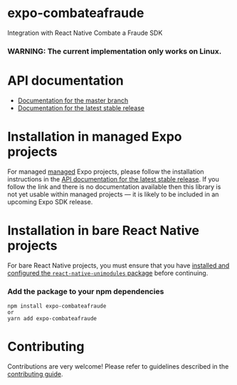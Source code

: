 # expo-combateafraude


Integration with React Native Combate a Fraude SDK
### WARNING: The current implementation only works on Linux.

# API documentation

- [Documentation for the master branch](https://github.com/expo/expo/blob/master/docs/pages/versions/unversioned/sdk/expo-combateafraude#readme.md)
- [Documentation for the latest stable release](https://docs.expo.io/versions/latest/sdk/expo-combateafraude#readme/)

# Installation in managed Expo projects

For managed [managed](https://docs.expo.io/versions/latest/introduction/managed-vs-bare/) Expo projects, please follow the installation instructions in the [API documentation for the latest stable release](#api-documentation). If you follow the link and there is no documentation available then this library is not yet usable within managed projects &mdash; it is likely to be included in an upcoming Expo SDK release.

# Installation in bare React Native projects

For bare React Native projects, you must ensure that you have [installed and configured the `react-native-unimodules` package](https://github.com/expo/expo/tree/master/packages/react-native-unimodules) before continuing.

### Add the package to your npm dependencies

```
npm install expo-combateafraude
or
yarn add expo-combateafraude
```

# Contributing

Contributions are very welcome! Please refer to guidelines described in the [contributing guide](https://github.com/expo/expo#contributing).
